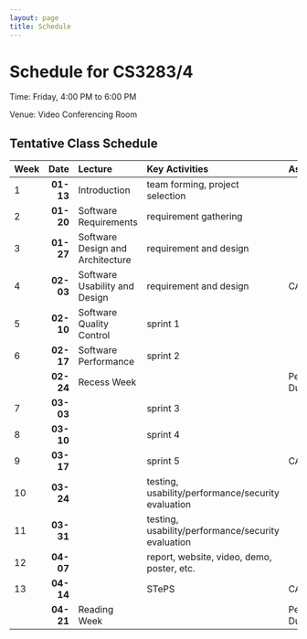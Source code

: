 ```yaml
---
layout: page
title: Schedule
---
```


# Schedule for CS3283/4

Time: Friday, 4:00 PM to 6:00 PM

Venue: Video Conferencing Room

## Tentative Class Schedule

|Week| Date      | Lecture                 | Key Activities | Assessment |
|-|----------:|:------------------------|:---------|:-----------|
|1| **01-13** | Introduction| team forming, project selection | |
|2| **01-20** | Software Requirements| requirement gathering | |
|3| **01-27** | Software Design and Architecture| requirement and design ||
|4| **02-03** | Software Usability and Design| requirement and design | CA1 | 
|5| **02-10** | Software Quality Control| sprint 1|  |
|6| **02-17** | Software Performance | sprint 2 | |
|| **02-24** | Recess Week || Peer Review Due | 
|7| **03-03** | | sprint 3 | |
|8| **03-10** | | sprint 4 |  |
|9| **03-17** | | sprint 5 | CA2 |
|10| **03-24** | | testing, usability/performance/security evaluation | |
|11| **03-31** | | testing, usability/performance/security evaluation | |
|12| **04-07** | | report, website, video, demo, poster, etc. ||
|13| **04-14** | |STePS| CA3 | 
|| **04-21** | Reading Week || Peer Review Due |
